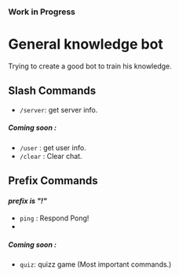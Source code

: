 ### Work in Progress

# General knowledge bot

Trying to create a good bot to train his knowledge.

## Slash Commands

- `/server`: get server info.

##### Coming soon : 
- `/user` : get user info.
- `/clear` : Clear chat.


## Prefix Commands

#### _prefix is "!"_
- `ping` : Respond Pong!
- 
##### Coming soon : 
- `quiz`: quizz game (Most important commands.)
